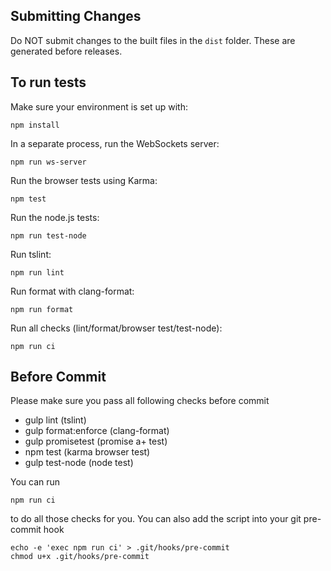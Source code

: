 Submitting Changes
------------------

Do NOT submit changes to the built files in the `dist` folder. These are generated before
releases.


To run tests
------------

Make sure your environment is set up with:

`npm install`

In a separate process, run the WebSockets server:

`npm run ws-server`

Run the browser tests using Karma:

`npm test`

Run the node.js tests:

`npm run test-node`

Run tslint:

`npm run lint`

Run format with clang-format:

`npm run format`

Run all checks (lint/format/browser test/test-node):

`npm run ci`

Before Commit
------------

Please make sure you pass all following checks before commit 

- gulp lint (tslint) 
- gulp format:enforce (clang-format)
- gulp promisetest (promise a+ test)
- npm test (karma browser test)
- gulp test-node (node test)

You can run 

`npm run ci`

to do all those checks for you.
You can also add the script into your git pre-commit hook

```
echo -e 'exec npm run ci' > .git/hooks/pre-commit
chmod u+x .git/hooks/pre-commit 
```
